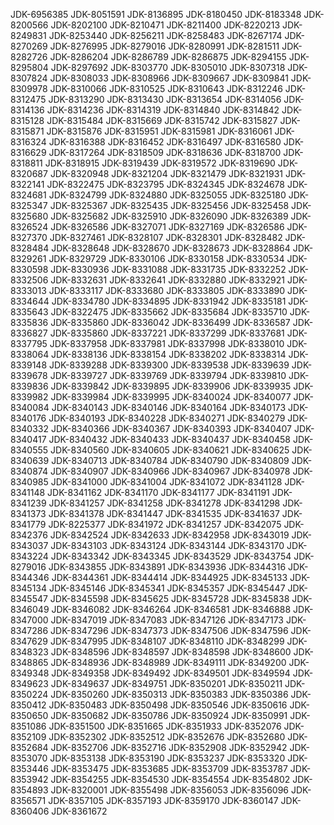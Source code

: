 JDK-6956385
JDK-8051591
JDK-8136895
JDK-8180450
JDK-8183348
JDK-8200566
JDK-8202100
JDK-8210471
JDK-8211400
JDK-8220213
JDK-8249831
JDK-8253440
JDK-8256211
JDK-8258483
JDK-8267174
JDK-8270269
JDK-8276995
JDK-8279016
JDK-8280991
JDK-8281511
JDK-8282726
JDK-8286204
JDK-8286789
JDK-8286875
JDK-8294155
JDK-8295804
JDK-8297692
JDK-8303770
JDK-8305010
JDK-8307318
JDK-8307824
JDK-8308033
JDK-8308966
JDK-8309667
JDK-8309841
JDK-8309978
JDK-8310066
JDK-8310525
JDK-8310643
JDK-8312246
JDK-8312475
JDK-8313290
JDK-8313430
JDK-8313654
JDK-8314056
JDK-8314136
JDK-8314236
JDK-8314319
JDK-8314840
JDK-8314842
JDK-8315128
JDK-8315484
JDK-8315669
JDK-8315742
JDK-8315827
JDK-8315871
JDK-8315876
JDK-8315951
JDK-8315981
JDK-8316061
JDK-8316324
JDK-8316388
JDK-8316452
JDK-8316497
JDK-8316580
JDK-8316629
JDK-8317264
JDK-8318509
JDK-8318636
JDK-8318700
JDK-8318811
JDK-8318915
JDK-8319439
JDK-8319572
JDK-8319690
JDK-8320687
JDK-8320948
JDK-8321204
JDK-8321479
JDK-8321931
JDK-8322141
JDK-8322475
JDK-8323795
JDK-8324345
JDK-8324678
JDK-8324681
JDK-8324799
JDK-8324880
JDK-8325055
JDK-8325180
JDK-8325347
JDK-8325367
JDK-8325435
JDK-8325456
JDK-8325458
JDK-8325680
JDK-8325682
JDK-8325910
JDK-8326090
JDK-8326389
JDK-8326524
JDK-8326586
JDK-8327071
JDK-8327169
JDK-8326586
JDK-8327370
JDK-8327461
JDK-8328107
JDK-8328301
JDK-8328482
JDK-8328484
JDK-8328648
JDK-8328670
JDK-8328673
JDK-8328864
JDK-8329261
JDK-8329729
JDK-8330106
JDK-8330158
JDK-8330534
JDK-8330598
JDK-8330936
JDK-8331088
JDK-8331735
JDK-8332252
JDK-8332506
JDK-8332631
JDK-8332641
JDK-8332880
JDK-8332921
JDK-8333013
JDK-8333117
JDK-8333680
JDK-8333805
JDK-8333890
JDK-8334644
JDK-8334780
JDK-8334895
JDK-8331942
JDK-8335181
JDK-8335643
JDK-8322475
JDK-8335662
JDK-8335684
JDK-8335710
JDK-8335836
JDK-8335860
JDK-8336042
JDK-8336499
JDK-8336587
JDK-8336827
JDK-8335860
JDK-8337221
JDK-8337299
JDK-8337681
JDK-8337795
JDK-8337958
JDK-8337981
JDK-8337998
JDK-8338010
JDK-8338064
JDK-8338136
JDK-8338154
JDK-8338202
JDK-8338314
JDK-8339148
JDK-8339288
JDK-8339300
JDK-8339538
JDK-8339639
JDK-8339678
JDK-8339727
JDK-8339769
JDK-8339794
JDK-8339810
JDK-8339836
JDK-8339842
JDK-8339895
JDK-8339906
JDK-8339935
JDK-8339982
JDK-8339984
JDK-8339995
JDK-8340024
JDK-8340077
JDK-8340084
JDK-8340143
JDK-8340146
JDK-8340164
JDK-8340173
JDK-8340176
JDK-8340193
JDK-8340228
JDK-8340271
JDK-8340279
JDK-8340332
JDK-8340366
JDK-8340367
JDK-8340393
JDK-8340407
JDK-8340417
JDK-8340432
JDK-8340433
JDK-8340437
JDK-8340458
JDK-8340555
JDK-8340560
JDK-8340605
JDK-8340621
JDK-8340625
JDK-8340639
JDK-8340713
JDK-8340784
JDK-8340790
JDK-8340809
JDK-8340874
JDK-8340907
JDK-8340966
JDK-8340967
JDK-8340978
JDK-8340985
JDK-8341000
JDK-8341004
JDK-8341072
JDK-8341128
JDK-8341148
JDK-8341162
JDK-8341170
JDK-8341177
JDK-8341191
JDK-8341239
JDK-8341257
JDK-8341258
JDK-8341278
JDK-8341298
JDK-8341373
JDK-8341378
JDK-8341447
JDK-8341535
JDK-8341637
JDK-8341779
JDK-8225377
JDK-8341972
JDK-8341257
JDK-8342075
JDK-8342376
JDK-8342524
JDK-8342633
JDK-8342958
JDK-8343019
JDK-8343037
JDK-8343103
JDK-8343124
JDK-8343144
JDK-8343170
JDK-8343224
JDK-8343342
JDK-8343345
JDK-8343529
JDK-8343754
JDK-8279016
JDK-8343855
JDK-8343891
JDK-8343936
JDK-8344316
JDK-8344346
JDK-8344361
JDK-8344414
JDK-8344925
JDK-8345133
JDK-8345134
JDK-8345146
JDK-8345341
JDK-8345357
JDK-8345447
JDK-8345547
JDK-8345598
JDK-8345625
JDK-8345728
JDK-8345838
JDK-8346049
JDK-8346082
JDK-8346264
JDK-8346581
JDK-8346888
JDK-8347000
JDK-8347019
JDK-8347083
JDK-8347126
JDK-8347173
JDK-8347286
JDK-8347296
JDK-8347373
JDK-8347506
JDK-8347596
JDK-8347629
JDK-8347995
JDK-8348107
JDK-8348110
JDK-8348299
JDK-8348323
JDK-8348596
JDK-8348597
JDK-8348598
JDK-8348600
JDK-8348865
JDK-8348936
JDK-8348989
JDK-8349111
JDK-8349200
JDK-8349348
JDK-8349358
JDK-8349492
JDK-8349501
JDK-8349594
JDK-8349623
JDK-8349637
JDK-8349751
JDK-8350201
JDK-8350211
JDK-8350224
JDK-8350260
JDK-8350313
JDK-8350383
JDK-8350386
JDK-8350412
JDK-8350483
JDK-8350498
JDK-8350546
JDK-8350616
JDK-8350650
JDK-8350682
JDK-8350786
JDK-8350924
JDK-8350991
JDK-8351086
JDK-8351500
JDK-8351665
JDK-8351933
JDK-8352076
JDK-8352109
JDK-8352302
JDK-8352512
JDK-8352676
JDK-8352680
JDK-8352684
JDK-8352706
JDK-8352716
JDK-8352908
JDK-8352942
JDK-8353070
JDK-8353138
JDK-8353190
JDK-8353237
JDK-8353320
JDK-8353446
JDK-8353475
JDK-8353685
JDK-8353709
JDK-8353787
JDK-8353942
JDK-8354255
JDK-8354530
JDK-8354554
JDK-8354802
JDK-8354893
JDK-8320001
JDK-8355498
JDK-8356053
JDK-8356096
JDK-8356571
JDK-8357105
JDK-8357193
JDK-8359170
JDK-8360147
JDK-8360406
JDK-8361672
